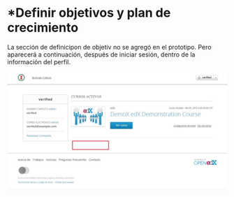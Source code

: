 # *Definir objetivos y plan de crecimiento



La sección de definicipon de objetiv no se agregó en el prototipo. Pero aparecerá a continuación, después de iniciar sesión, dentro de la información del perfil. 


![home](../images/5-1-1.JPG)